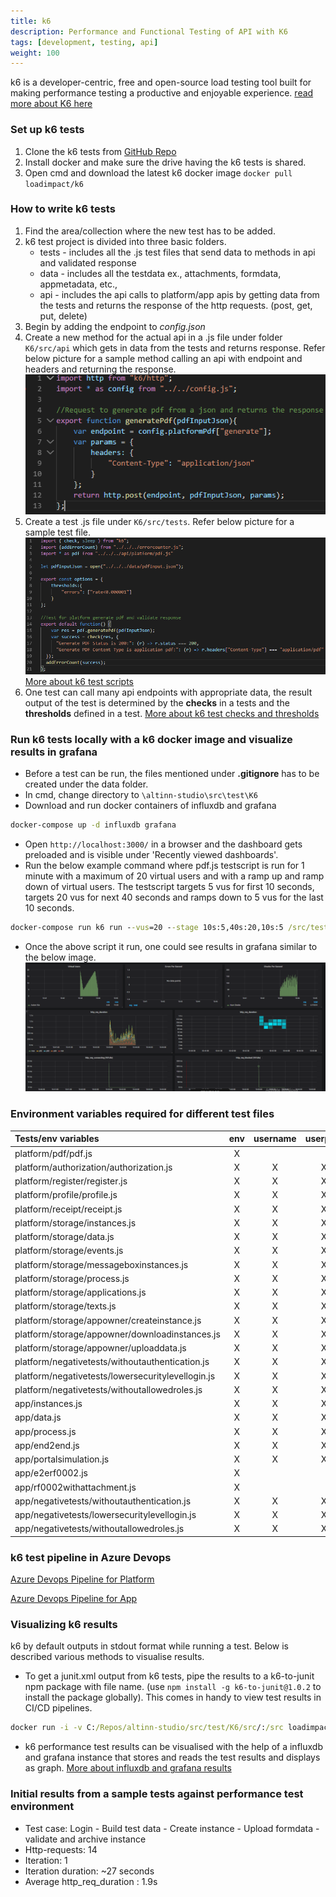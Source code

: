 ```yaml
---
title: k6
description: Performance and Functional Testing of API with K6
tags: [development, testing, api]
weight: 100
---
```


k6 is a developer-centric, free and open-source load testing tool built for making performance testing a productive and enjoyable experience. [read more about K6 here](https://k6.io/docs/)

### Set up k6 tests

1. Clone the k6 tests from [GitHub Repo](https://github.com/Altinn/altinn-studio/tree/master/src/test/K6/src)
2. Install docker and make sure the drive having the k6 tests is shared.
3. Open cmd and download the latest k6 docker image `docker pull loadimpact/k6`

### How to write k6 tests

1. Find the area/collection where the new test has to be added.
2. k6 test project is divided into three basic folders.
    - tests - includes all the .js test files that send data to methods in api and validated response
    - data - includes all the testdata ex., attachments, formdata, appmetadata, etc.,
    - api - includes the api calls to platform/app apis by getting data from the tests and returns the response of the http requests. (post, get, put, delete)
3. Begin by adding the endpoint to _config.json_
4. Create a new method for the actual api in a .js file under folder `K6/src/api` which gets in data from the tests and returns response. Refer below picture for a sample method calling an api with endpoint and headers and returning the response.
![ApiCall Example](apicall.PNG "ApiCall Example")
5. Create a test .js file under `K6/src/tests`. Refer below picture for a sample test file.
![Tests Example](testexample.PNG "Tests Example")
[More about k6 test scripts](https://k6.io/docs/using-k6/test-life-cycle)
6. One test can call many api endpoints with appropriate data, the result output of the test is determined by the __checks__ in a tests and the __thresholds__ defined in a test.
[More about k6 test checks and thresholds](https://k6.io/docs/using-k6/checks)

### Run k6 tests locally with a k6 docker image and visualize results in grafana

- Before a test can be run, the files mentioned under **.gitignore** has to be created under the data folder.
- In cmd, change directory to `\altinn-studio\src\test\K6`
- Download and run docker containers of influxdb and grafana

```cmd
docker-compose up -d influxdb grafana
```

- Open `http://localhost:3000/` in a browser and the dashboard gets preloaded and is visible under 'Recently viewed dashboards'.
- Run the below example command where pdf.js testscript is run for 1 minute with a maximum of 20 virtual users and with a ramp up and ramp down of virtual users.
The testscript targets 5 vus for first 10 seconds, targets 20 vus for next 40 seconds and ramps down to 5 vus for the last 10 seconds.

```cmd
docker-compose run k6 run --vus=20 --stage 10s:5,40s:20,10s:5 /src/tests/platform/pdf/pdf.js -e env=value
```

- Once the above script it run, one could see results in grafana similar to the below image.
![Grafana darsboard](grafana.PNG "Grafana darsboard")

### Environment variables required for different test files

  Tests/env variables                               |  env  | username | userpwd |  org  | level2app | testapp | level1user | level1app | level3app | maskinporten
  :------------------------------------------------ | :---: | :------: | :-----: | :---: | :-------: | :-----: | :--------: | :-------: | :-------: | :----------:
  platform/pdf/pdf.js                               |   X   |          |         |       |           |         |            |           |           |              |
  platform/authorization/authorization.js           |   X   |    X     |    X    |   X   |     X     |    X    |            |           |           |              |
  platform/register/register.js                     |   X   |    X     |    X    |   X   |     X     |         |            |           |           |              |
  platform/profile/profile.js                       |   X   |    X     |    X    |   X   |     X     |         |            |           |           |              |
  platform/receipt/receipt.js                       |   X   |    X     |    X    |   X   |     X     |         |            |           |           |              |
  platform/storage/instances.js                     |   X   |    X     |    X    |   X   |     X     |         |            |           |           |              |
  platform/storage/data.js                          |   X   |    X     |    X    |   X   |     X     |         |            |           |           |              |
  platform/storage/events.js                        |   X   |    X     |    X    |   X   |     X     |         |            |           |           |              |
  platform/storage/messageboxinstances.js           |   X   |    X     |    X    |   X   |     X     |         |            |           |           |              |
  platform/storage/process.js                       |   X   |    X     |    X    |   X   |     X     |         |            |           |           |              |
  platform/storage/applications.js                  |   X   |    X     |    X    |   X   |     X     |    X    |            |           |           |              |
  platform/storage/texts.js                         |   X   |    X     |    X    |   X   |     X     |    X    |            |           |           |              |
  platform/storage/appowner/createinstance.js       |   X   |    X     |    X    |   X   |     X     |         |            |           |           |      X       |
  platform/storage/appowner/downloadinstances.js    |   X   |    X     |    X    |   X   |     X     |         |            |           |           |      X       |
  platform/storage/appowner/uploaddata.js           |   X   |    X     |    X    |   X   |     X     |         |            |           |           |      X       |
  platform/negativetests/withoutauthentication.js   |   X   |    X     |    X    |   X   |     X     |         |            |           |           |              |
  platform/negativetests/lowersecuritylevellogin.js |   X   |    X     |    X    |   X   |           |         |            |           |     X     |              |
  platform/negativetests/withoutallowedroles.js     |   X   |    X     |    X    |   X   |           |         |     X      |     X     |           |              |
  app/instances.js                                  |   X   |    X     |    X    |   X   |     X     |         |            |           |           |              |
  app/data.js                                       |   X   |    X     |    X    |   X   |     X     |         |            |           |           |              |
  app/process.js                                    |   X   |    X     |    X    |   X   |     X     |         |            |           |           |              |
  app/end2end.js                                    |   X   |    X     |    X    |   X   |     X     |         |            |           |           |              |
  app/portalsimulation.js                           |   X   |    X     |    X    |   X   |     X     |         |            |           |           |              |
  app/e2erf0002.js                                  |   X   |          |         |   X   |     X     |         |            |           |           |              |
  app/rf0002withattachment.js                       |   X   |          |         |   X   |     X     |         |            |           |           |              |
  app/negativetests/withoutauthentication.js        |   X   |    X     |    X    |   X   |     X     |         |            |           |           |              |
  app/negativetests/lowersecuritylevellogin.js      |   X   |    X     |    X    |   X   |           |         |            |           |     X     |              |
  app/negativetests/withoutallowedroles.js          |   X   |    X     |    X    |   X   |           |         |     X      |     X     |           |              |

### k6 test pipeline in Azure Devops

[Azure Devops Pipeline for Platform](https://dev.azure.com/brreg/altinn-studio/_build?definitionId=96)

[Azure Devops Pipeline for App](https://dev.azure.com/brreg/altinn-studio/_build?definitionId=118)

### Visualizing k6 results

k6 by default outputs in stdout format while running a test. Below is described various methods to visualise results.

- To get a junit.xml output from k6 tests, pipe the results to a k6-to-junit npm package with file name. (use `npm install -g k6-to-junit@1.0.2` to install the package globally).
This comes in handy to view test results in CI/CD pipelines.

```cmd
docker run -i -v C:/Repos/altinn-studio/src/test/K6/src/:/src loadimpact/k6 run src/tests/platform/pdf/pdf.js -e env=value | k6-to-junit results.xml
```

- k6 performance test results can be visualised with the help of a influxdb and grafana instance that stores and reads the test results and displays as graph.
[More about influxdb and grafana results](https://k6.io/docs/results-visualization/influxdb-+-grafana)

### Initial results from a sample tests against performance test environment

- Test case: Login - Build test data - Create instance - Upload formdata - validate and archive instance
- Http-requests: 14
- Iteration: 1
- Iteration duration: ~27 seconds
- Average http_req_duration : 1.9s
